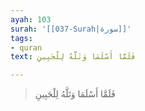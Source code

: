 ```yaml
---
ayah: 103
surah: '[[037-Surah|سورة]]'
tags:
- quran
text: فَلَمَّا أَسْلَمَا وَتَلَّهُ لِلْجَبِينِ

---
```

> فَلَمَّا أَسْلَمَا وَتَلَّهُ لِلْجَبِينِ

